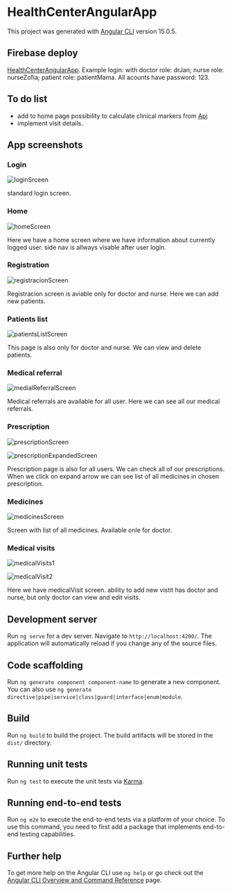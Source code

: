 # HealthCenterAngularApp

This project was generated with [Angular CLI](https://github.com/angular/angular-cli) version 15.0.5.

## Firebase deploy

[HealthCenterAngularApp](https://health-center-angular-app.web.app/). Example login: with doctor role: drJan; nurse role: nurseZofia; patient role: patientMama. All acounts have password: 123.

## To do list

- add to home page possibility to calculate clinical markers from [Api](https://rapidapi.com/jdimou/api/clinicalmarkers/)
- implement visit details.

## App screenshots

### Login

![loginSrceen](/screenshots/login.png)

standard login screen.

### Home

![homeScreen](/screenshots/home.png)

Here we have a home screen where we have information about currently logged user. side nav is allways visable after user login.

### Registration

![registracionScreen](/screenshots/registration.png)

Registracion screen is aviable only for doctor and nurse. Here we can add new patients.


### Patients list

![patientsListScreen](/screenshots/patientsList.png)

This page is also only for doctor and nurse. We can view and delete patients.

### Medical referral

![medialReferralScreen](/screenshots/medicalReferral.png)

Medical referrals are available for all user. Here we can see all our medical referrals.

### Prescription

![prescriptionScreen](/screenshots/prescription.png)

![prescriptionExpandedScreen](/screenshots/prescriptionExpanded.png)

Prescription page is also for all users. We can check all of our prescriptions. When we click on expand arrow we can see list of all medicines in chosen prescription.

### Medicines

![medicinesScreen](/screenshots/medicines.png)

Screen with list of all medicines. Available onle for doctor.

### Medical visits

![medicalVisits1](/screenshots/MedicalVisit1.png)

![medicalVisit2](/screenshots/MedicalVisit2.png)

Here we have medicalVisit screen. ability to add new vistit has doctor and nurse, but only doctor can view and edit visits.

## Development server

Run `ng serve` for a dev server. Navigate to `http://localhost:4200/`. The application will automatically reload if you change any of the source files.

## Code scaffolding

Run `ng generate component component-name` to generate a new component. You can also use `ng generate directive|pipe|service|class|guard|interface|enum|module`.

## Build

Run `ng build` to build the project. The build artifacts will be stored in the `dist/` directory.

## Running unit tests

Run `ng test` to execute the unit tests via [Karma](https://karma-runner.github.io).

## Running end-to-end tests

Run `ng e2e` to execute the end-to-end tests via a platform of your choice. To use this command, you need to first add a package that implements end-to-end testing capabilities.

## Further help

To get more help on the Angular CLI use `ng help` or go check out the [Angular CLI Overview and Command Reference](https://angular.io/cli) page.
